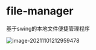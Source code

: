 # file-manager
基于swing的本地文件便捷管理程序




![image-20211101212959478](C:\Users\PC\AppData\Roaming\Typora\typora-user-images\image-20211101212959478.png)



